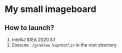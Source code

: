# My small imageboard

## How to launch?
1) IntelliJ IDEA 2020.3.1
2) Execute <code>./gradlew kaptKotlin</code> in the root directory 